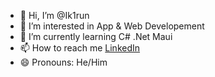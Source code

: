 - 👋 Hi, I’m @Ik1run
- 👀 I’m interested in App & Web Developement
- 🌱 I’m currently learning C# .Net Maui
- 📫 How to reach me [LinkedIn](https://www.linkedin.com/in/davy-smit-a47b64207/)
- 😄 Pronouns: He/Him

<!---
Ik1run/Ik1run is a ✨ special ✨ repository because its `README.md` (this file) appears on your GitHub profile.
You can click the Preview link to take a look at your changes.
--->
